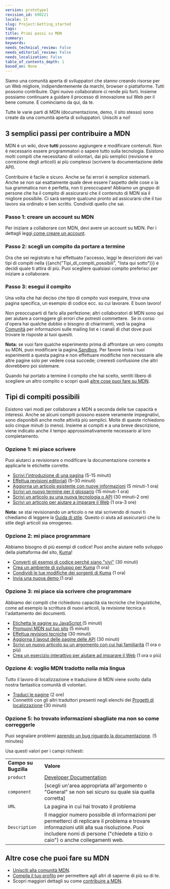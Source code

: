 ```yaml
---
version: prototype1
revision_id: 690221
locale: it
slug: Project:Getting_started
tags: 
title: Primi passi su MDN
summary: 
keywords: 
needs_technical_review: False
needs_editorial_review: False
needs_localization: False
table_of_contents_depth: 1
based_on: None
---
```

<div class="boxed translate-display">
 <p id="What_is_MDN.3F"><span class="seoSummary">Siamo una comunità aperta di sviluppatori che stanno creando risorse per un Web migliore, indipendentemente da marchi, browser o piattaforme. Tutti possono contribuire. Ogni nuovo collaboratore ci rende più forti. Insieme possiamo continuare a guidare il processo di innovazione sul Web per il bene comune. E cominciamo da qui, da te.</span></p>
 <p><span>Tutte le varie parti di MDN (documentazione, demo, il sito stesso) sono create da una comunità aperta di sviluppatori. Unisciti a noi!</span></p>
 <h2 id="3_semplici_passi_per_contribuire_a_MDN"><span>3 semplici passi per contribuire a MDN</span></h2>
 <p>MDN è un wiki, dove <strong>tutti</strong> possono aggiungere e modificare contenuti. Non è necessario essere programmatori o sapere tutto sulla tecnologia. Esistono molti compiti che necessitano di volontari, dai più semplici (revisione e correzione degli articoli) ai più complessi (scrivere la documentazione delle API).</p>
 <p>Contribuire è facile e sicuro. Anche se fai errori è semplice sistemarli. Anche se non sai esattamente quale deve essere l'aspetto delle cose o la tua grammatica non è perfetta, non ti preoccupare! Abbiamo un gruppo di persone che ha il compito di assicurarsi che il contenuto di MDN sia il migliore possibile. Ci sarà sempre qualcuno pronto ad assicurarsi che il tuo lavoro sia ordinato e ben scritto. Condividi quello che sai.</p>
 <h3 id="Passo_1.3A_creare_un_account_su_MDN">Passo 1: creare un account su MDN</h3>
 <p>Per iniziare a collaborare con MDN, devi avere un account su MDN. Per i dettagli leggi<a href="https://developer.mozilla.org/it/docs/MDN/Contribute/Howto/Create_an_MDN_account"> come creare un account</a>.</p>
 <h3 id="Passo_2.3A_scegli_un_compito_da_portare_a_termine">Passo 2: scegli un compito da portare a termine</h3>
 <p>Ora che sei registrato e hai effettuato l'accesso, leggi le descrizioni dei vari tipi di compiti nella {{anch("Tipi_di_compiti_possibili", "lista qui sotto")}} e decidi quale ti attira di più. Puoi scegliere qualsiasi compito preferisci per iniziare a collaborare.</p>
 <h3 id="Passo_3.3A_esegui_il_compito">Passo 3: esegui il compito</h3>
 <p>Una volta che hai deciso che tipo di compito vuoi eseguire, trova una pagina specifica, un esempio di codice ecc. su cui lavorare. E buon lavoro!</p>
 <p>Non preoccuparti di farlo alla perfezione; altri collaboratori di MDN sono qui per aiutare a correggere gli errori che potresti commettere.&nbsp; Se in corso d'opera hai qualche dubbio o bisogno di chiarimenti, vedi la pagina <a href="https://developer.mozilla.org/it/docs/MDN/Community">Comunità</a> per informazioni sulle mailing list e i canali di chat dove puoi trovare le risposte ai tuoi quesiti.</p>
 <div class="note">
  <p><strong>Nota:</strong> se vuoi fare qualche esperimento prima di affrontare un vero compito su MDN, puoi modificare la pagina<a href="https://developer.mozilla.org/it/docs/Sandbox"> Sandbox</a>. Per favore limita i tuoi esperimenti a questa pagina e non effettuare modifiche non necessarie alle altre pagine solo per vedere cosa succede; creeresti confusione che altri dovrebbero poi sistemare.</p>
 </div>
 <p>Quando hai portato a termine il compito che hai scelto, sentiti libero di scegliere un altro compito o scopri quali <a href="#Altre_cose_che_puoi_fare_su_MDN">altre cose puoi fare su MDN</a>.</p>
 <h2 id="Tipi_di_compiti_possibili">Tipi di compiti possibili</h2>
 <p>Esistono vari modi per collaborare a MDN a seconda delle tue capacità e interessi. Anche se alcuni compiti possono essere veramente impegnativi, sono disponibili anche molte attività più semplici. Molte di queste richiedono solo cinque minuti (o meno). Insieme ai compiti e a una breve descrizione, viene indicato anche il tempo approssimativamente necessario al loro completamento.</p>
 <h3 id="Opzione_1.3A_mi_piace_scrivere">Opzione 1: mi piace scrivere</h3>
 <p>Puoi aiutarci a revisionare o modificare la documentazione corrente e applicarle le etichette corrette.</p>
 <ul>
  <li><a href="https://developer.mozilla.org/it/docs/MDN/Contribute/Howto/Set_the_summary_for_a_page">Scrivi l'introduzione di una pagina</a> (5-15 minuti)</li>
  <li><a href="https://developer.mozilla.org/it/docs/Project:MDN/Contributing/How_to/Do_an_editorial_review">Effettua revisioni editoriali</a> (5–30 minuti)</li>
  <li><a href="https://developer.mozilla.org/it/docs/MDN/User_guide/Writing#Editing_an_existing_page">Aggiorna un articolo esistente con nuove informazioni</a> (5 minuti-1 ora)</li>
  <li><a href="/it/docs/Project:MDN/Contributing/How_to/Write_a_new_entry_in_the_Glossary">Scrivi un nuovo termine per il glossario</a> (15 minuti-1 ora)</li>
  <li><a href="https://developer.mozilla.org/it/docs/MDN/User_guide/Writing#Adding_a_new_page">Scrivi un articolo su una nuova tecnologia o API</a> (30 minuti-2 ore)</li>
  <li><a href="/it/docs/Project:MDN/Contributing/How_to/Write_an_article_to_help_learning_the_web">Scrivi un articolo per aiutare a imparare il Web</a> (1 ora-3 ore)</li>
 </ul>
 <div class="note">
  <strong>Nota:</strong> se stai revisionando un articolo o ne stai scrivendo di nuovi ti chiediamo di leggere la <a href="https://developer.mozilla.org/it/docs/MDN/Contribute/Content/Style_guide">Guida di stile</a>. Questo ci aiuta ad assicurarci che lo stile degli articoli sia omogeneo.</div>
 <h3 id="Opzione_2.3A_mi_piace_programmare">Opzione 2: mi piace programmare</h3>
 <p>Abbiamo bisogno di più esempi di codice! Puoi anche aiutare nello sviluppo della piattaforma del sito, <a href="https://developer.mozilla.org/it/docs/Project:MDN/Kuma">Kuma</a>!</p>
 <ul>
  <li><a href="https://developer.mozilla.org/it/docs/Project:MDN/Contributing/How_to/Convert_code_samples_to_be_live_">Converti gli esempi di codice perché siano "vivi"</a> (30 minuti)</li>
  <li><a href="https://kuma.readthedocs.org/en/latest/installation-vagrant.html">Crea un ambiente di sviluppo per Kuma</a> (1 ora)</li>
  <li><a href="https://github.com/mozilla/kuma#readme">Condividi le tue modifiche dei sorgenti di Kuma</a> (1 ora)</li>
  <li><a href="https://developer.mozilla.org/it/demos/submit">Invia una nuova demo </a>(1 ora)</li>
 </ul>
 <h3 id="Opzione_3.3A_mi_piace_sia_scrivere_che_programmare">Opzione 3: mi piace sia scrivere che programmare</h3>
 <p>Abbiamo dei compiti che richiedono capacità sia tecniche che linguistiche, come ad esempio la scrittura di nuovi articoli, la revisione tecnica o l'adattamento dei documenti.</p>
 <ul>
  <li><a href="https://developer.mozilla.org/it/docs/Project:MDN/Contributing/How_to/Tag_JavaScript_pages">Etichetta le pagine su JavaScript </a>(5 minuti)</li>
  <li><a href="https://developer.mozilla.org/it/docs/MDN/Promote">Promuovi MDN sul tuo sito</a> (5 minuti)</li>
  <li><a href="https://developer.mozilla.org/it/docs/Project:MDN/Contributing/How_to/Do_a_technical_review">Effettua revisioni tecniche</a> (30 minuti)</li>
  <li><a href="https://developer.mozilla.org/it/docs/Project:MDN/Contributing/How_to/Update_API_page_layout">Aggiorna il layout delle pagine delle API</a> (30 minuti)</li>
  <li><a href="https://developer.mozilla.org/it/docs/MDN/Contribute/Creating_and_editing_pages#Creating_a_new_page">Scrivi un nuovo articolo su un argomento con cui hai familiarità</a> (1 ora o più)</li>
  <li><a href="/it/docs/MDN/Contribute/Howto/Create_an_interactive_exercise_to_help_learning_the_web">Crea un esercizio interattivo per aiutare ad imparare il Web</a> (1 ora o più)</li>
 </ul>
 <h3 id="Opzione_4.3A_voglio_MDN_tradotto_nella_mia_lingua">Opzione 4: voglio MDN tradotto nella mia lingua</h3>
 <p>Tutto il lavoro di localizzazione e traduzione di MDN viene svolto dalla nostra fantastica comunità di volontari.</p>
 <ul>
  <li><a href="https://developer.mozilla.org/it/docs/MDN/Contribute/Localize/Translating_pages">Traduci le pagine</a> (2 ore)</li>
  <li>Connettiti con gli altri traduttori presenti negli elenchi dei <a href="https://developer.mozilla.org/it/docs/MDN/Contribute/Localize/Localization_projects">Progetti di localizzazione</a> (30 minuti)</li>
 </ul>
 <h3 id="Opzione_5.3A_ho_trovato_informazioni_sbagliate_ma_non_so_come_correggerle">Opzione 5: ho trovato informazioni sbagliate ma non so come correggerle</h3>
 <p>Puoi segnalare problemi <a class="external external-icon" href="https://bugzilla.mozilla.org/enter_bug.cgi?product=Mozilla%20Developer%20Network">aprendo un bug riguardo la documentazione</a>. (5 minutes)</p>
 <p>Usa questi valori per i campi richiesti:</p>
 <table class="standard-table">
  <tbody>
   <tr>
    <td><strong>Campo su Bugzilla</strong></td>
    <td><strong>Valore</strong></td>
   </tr>
   <tr>
    <td><code>product</code></td>
    <td><a href="https://bugzilla.mozilla.org/enter_bug.cgi?product=Developer+Documentation">Developer Documentation</a></td>
   </tr>
   <tr>
    <td><code>component</code></td>
    <td>[scegli un'area appropriata all'argomento o "General" se non sei sicuro su quale sia quella corretta]</td>
   </tr>
   <tr>
    <td><code>URL</code></td>
    <td>La pagina in cui hai trovato il problema</td>
   </tr>
   <tr>
    <td><code>Description</code></td>
    <td>Il maggior numero possibile di informazioni per permetterci di replicare il problema e trovare informazioni utili alla sua risoluzione. Puoi includere nomi di persone ("chiedete a tizio o caio") o anche collegamenti web.</td>
   </tr>
  </tbody>
 </table>
 <h2 id="Altre_cose_che_puoi_fare_su_MDN">Altre cose che puoi fare su MDN</h2>
 <ul>
  <li><a href="https://developer.mozilla.org/it/docs/Project:Community">Unisciti alla comunità MDN</a>.</li>
  <li><a href="https://developer.mozilla.org/it/profile">Compila il tuo profilo</a> per permettere agli altri di saperne di più su di te.</li>
  <li>Scopri maggiori dettagli su come <a href="https://developer.mozilla.org/it/docs/MDN/Contribute">contribuire a MDN</a>.</li>
 </ul>
</div>
<p>&nbsp;</p>

